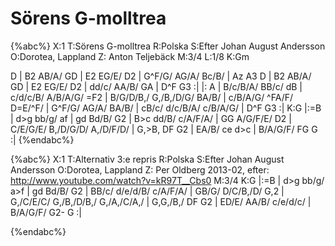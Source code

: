 # Sörens G-molltrea

{%abc%}
X:1
T:Sörens G-molltrea
R:Polska
S:Efter Johan August Andersson
O:Dorotea, Lappland
Z: Anton Teljebäck
M:3/4
L:1/8
K:Gm

D | B2 AB/A/ GD | E2 EG/E/ D2 | G^F/G/ AG/A/ Bc/B/ | Az A3 D | 
B2 AB/A/ GD | E2 EG/E/ D2 | dd/c/ AA/B/ GA | D^F G3 :|
|: A | B/c/B/A/ BB/c/ dB | c/d/c/B/ A/B/A/G/ =F2 | B/G/D/B,/ G,/B,/D/G/ BA/B/ | c/B/A/G/ ^FA/F/ D=E/^F/ |
G^F/G/ AG/A/ BA/B/ | cB/c/ d/c/B/A/ c/B/A/G/ | D^F G3 :|
K:G
|:=B | d>g bb/g/ af | gd Bd/B/ G2 | B>c dd/B/ c/A/F/A/ | GG A/G/F/E/ D2 | 
C/E/G/E/ B,/D/G/D/ A,/D/F/D/ | G,>B, DF G2 | EA/B/ ce d>c | B/A/G/F/ FG G :|
{%endabc%}

{%abc%}
X:1
T:Alternativ 3:e repris
R:Polska
S:Efter Johan August Andersson
O:Dorotea, Lappland
Z: Per Oldberg 2013-02, efter: http://www.youtube.com/watch?v=kR97T__Cbs0
M:3/4
K:G
|:=B | d>g bb/g/ a>f | gd Bd/B/ G2 | BB/c/ d/e/d/B/ c/A/F/A/ | GB/G/ D/C/B,/D/ G,2 | 
G,/C/E/C/ G,/B,/D/B,/ G,/A,/C/A,/ | G,G,/B,/ DF G2 | ED/E/ AA/B/ c/e/d/c/ | B/A/G/F/ G2- G :|
  
{%endabc%}
